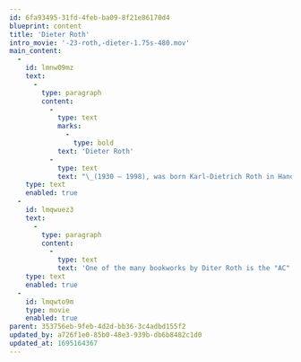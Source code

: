 ```yaml
---
id: 6fa93495-31fd-4feb-ba09-8f21e86170d4
blueprint: content
title: 'Dieter Roth'
intro_movie: '-23-roth,-dieter-1.75s-480.mov'
main_content:
  -
    id: lmnw09mz
    text:
      -
        type: paragraph
        content:
          -
            type: text
            marks:
              -
                type: bold
            text: 'Dieter Roth'
          -
            type: text
            text: "\_(1930 — 1998), was born Karl-Dietrich Roth in Hanover, Germany, but moved with his family to Bern Switzerland in 1947. In Bern he was trained as a commercial artist, thereby becoming a skilled draftsman and printmaker. Eventually he left all that to become an artist working with the avant-garde trends which included concrete poetry, mail-art, Fluxus, performance, and installations. After his marital divorce, he moved in 1964 to New Haven, CN, supported by his friend Norman Ives. He worked in Ives’ studio (which also started to publish some of Dieter’s bookworks as editions) while hoping to teach in the MFA programs at Yale University. When the latter proved not possible, he moved to New York city. That started an itinerant lifestyle with exhibitions of his works all over the world. He is world-renowned for his experiments with bookworks, and biodegradable art works made of rotting foods.\_"
    type: text
    enabled: true
  -
    id: lmqwuez3
    text:
      -
        type: paragraph
        content:
          -
            type: text
            text: 'One of the many bookworks by Diter Roth is the "AC" book. When I met Dieter during my last year at Yale University he was working on an edition of one of his books called AC. This book consisted of a systemic series of '
    type: text
    enabled: true
  -
    id: lmqwto9m
    type: movie
    enabled: true
parent: 353756eb-9feb-4d2d-bb36-3c4adbd155f2
updated_by: a726f1e0-85b0-48e3-939b-db6b8482c1d0
updated_at: 1695164367
---
```

